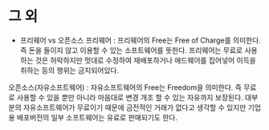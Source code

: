 그 외
=====
 * 프리웨어 vs 오픈소스
프리웨어 : 프리웨어의 Free는 Free of Charge를 의미한다. 즉 돈을 들이지 않고 이용할 수 있는 소프트웨어를 뜻한다. 프리웨어는 무료로 사용하는 것은 허락하지만 멋대로 수정하여 재배포하거나 애드웨어를 집어넣어 이득을 취하는 등의 행위는 금지되어있다.

오픈소스(자유소프트웨어) : 자유소프트웨어의 Free는 Freedom을 의미한다. 즉 무료로 사용할 수 있을 뿐만 아니라 마음대로 변경 개조 할 수 있는 자유까지 보장된다. 대부분의 자유소프트웨어가 무료이기 때문에 금전적인 거래가 없다고 생각할 수 있지만 기업용 배포버전의 일부 소프트웨어는 유료로 판매되기도 한다.
